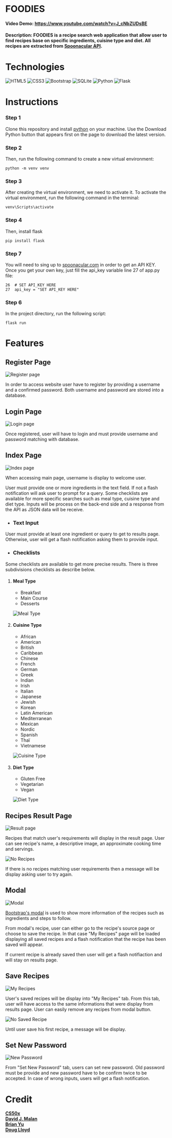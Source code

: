 # FOODIES

#### Video Demo: https://www.youtube.com/watch?v=J_cNbZUDsBE

#### Description: FOODIES is a recipe search web application that allow user to find recipes base on specific ingredients, cuisine type and diet. All recipes are extracted from [Spoonacular API](https://spoonacular.com/food-api).

# Technologies

![HTML5](https://img.shields.io/badge/html5-%23E34F26.svg?style=for-the-badge&logo=html5&logoColor=white)
![CSS3](https://img.shields.io/badge/css3-%231572B6.svg?style=for-the-badge&logo=css3&logoColor=white)
![Bootstrap](https://img.shields.io/badge/Bootstrap-563D7C?style=for-the-badge&logo=bootstrap&logoColor=white)
![SQLite](https://img.shields.io/badge/SQLite-07405E?style=for-the-badge&logo=sqlite&logoColor=white)
![Python](https://img.shields.io/badge/Python-FFD43B?style=for-the-badge&logo=python&logoColor=blue)
![Flask](https://img.shields.io/badge/Flask-000000?style=for-the-badge&logo=flask&logoColor=white)

# Instructions

### Step 1

Clone this repository and install [python](https://www.python.org/downloads/) on your machine. Use the Download Python button that appears first on the page to download the latest version.

### Step 2

Then, run the following command to create a new virtual environment:

```
python -m venv venv
```

### Step 3

After creating the virtual environment, we need to activate it. To activate the virtual environment, run the following command in the terminal:

```
venv\Scripts\activate
```

### Step 4

Then, install flask

```
pip install flask
```

### Step 7

You will need to sing up to [spoonacular.com](https://spoonacular.com/food-api) in order to get an API KEY.
Once you get your own key, just fill the api_key variable line 27 of app.py file:

```
26  # SET API_KEY HERE
27  api_key = "SET API_KEY HERE"
```

### Step 6

In the project directory, run the following script:

```
flask run
```

# Features

## Register Page

![Register page](./static/images/register.png)

In order to access website user have to register by providing a username and a confirmed password. Both username and password are stored into a database.

## Login Page

![Login page](./static/images/login.png)

Once registered, user will have to login and must provide username and password matching with database.

## Index Page

![Index page](./static/images/index.png)

When accessing main page, username is display to welcome user.

User must provide one or more ingredients in the text field. If not a flash notification will ask user to prompt for a query. Some checklists are available for more specific searches such as meal type, cuisine type and diet type. Inputs will be process on the back-end side and a response from the API as JSON data will be receive.

- ### Text Input

User must provide at least one ingredient or query to get to results page. Otherwise, user will get a flash notification asking them to provide input.

- ### Checklists

Some checklists are available to get more precise results. There is three subdivisions checklists as describe below.

1. #### Meal Type

   - Breakfast
   - Main Course
   - Desserts

   ![Meal Type](./static/images/mealtype.png)

2. #### Cuisine Type

   - African
   - American
   - British
   - Caribbean
   - Chinese
   - French
   - German
   - Greek
   - Indian
   - Irish
   - Italian
   - Japanese
   - Jewish
   - Korean
   - Latin American
   - Mediterranean
   - Mexican
   - Nordic
   - Spanish
   - Thaï
   - Vietnamese

   ![Cuisine Type](./static/images/cuisinetype.png)

3. #### Diet Type

   - Gluten Free
   - Vegetarian
   - Vegan

   ![Diet Type](./static/images/diettype.png)

## Recipes Result Page

![Result page](./static/images/recipes_1.png)

Recipes that match user's requirements will display in the result page. User can see recipe's name, a descriptive image, an approximate cooking time and servings.

![No Recipes](./static/images/no_results.png)

If there is no recipes matching user requirements then a message will be display asking user to try again.

## Modal

![Modal](./static/images/modal.png)

[Bootstrap's modal](https://getbootstrap.com/docs/5.0/components/modal/) is used to show more information of the recipes such as ingredients and steps to follow.

From modal's recipe, user can either go to the recipe's source page or choose to save the recipe. In that case "My Recipes" page will be loaded displaying all saved recipes and a flash notification that the recipe has been saved will appear.

If current recipe is already saved then user will get a flash notifiaction and will stay on results page.

## Save Recipes

![My Recipes](./static/images/myrecipes.png)

User's saved recipes will be display into "My Recipes" tab. From this tab, user will have access to the same informations that were display from results page. User can easily remove any recipes from modal button.

![No Saved Recipe](./static/images/no_saved.png)

Until user save his first recipe, a message will be display.

## Set New Password

![New Password](./static/images/password.png)

From "Set New Password" tab, users can set new password. Old password must be provide and new password have to be confirm twice to be accepted. In case of wrong inputs, users will get a flash notification.

# Credit

**[CS50x](https://pll.harvard.edu/course/cs50-introduction-computer-science?delta=0)**<br>
**[David J. Malan](https://cs.harvard.edu/malan/)**<br>
**[Brian Yu](https://brianyu.me/)**<br>
**[Doug Lloyd](https://hls.harvard.edu/doug-lloyd/)**<br>

